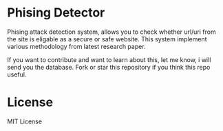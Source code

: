 # Phising Detector
Phising attack detection system, allows you to check whether url/uri from the site is eligable as a secure or safe website.
This system implement various methodology from latest research paper.

If you want to contribute and want to learn about this, let me know, i will send you the database. Fork or star this repository 
if you think this repo useful.

# License
MIT License
 
